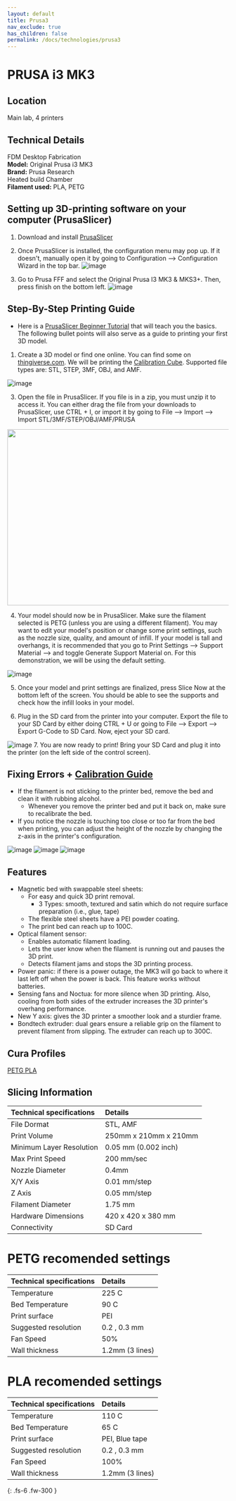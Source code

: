 ```yaml
---
layout: default
title: Prusa3
nav_exclude: true
has_children: false
permalink: /docs/technologies/prusa3
---
```


# PRUSA i3 MK3

## Location

Main lab, 4 printers

## Technical Details

FDM Desktop Fabrication  
**Model:** Original Prusa i3 MK3  
**Brand:** Prusa Research  
Heated build Chamber  
**Filament used:** PLA, PETG    

## Setting up 3D-printing software on your computer (PrusaSlicer)
1. Download and install [PrusaSlicer](https://www.prusa3d.com/page/prusaslicer_424/)
   
2. Once PrusaSlicer is installed, the configuration menu may pop up. If it doesn't, manually open it by going to Configuration --> Configuration Wizard in the top bar.
![image](https://github.com/PKMN-Python/labwiki/assets/34625211/e5923246-407e-47d7-8aff-6ffebcc22e57)

3. Go to Prusa FFF and select the Original Prusa I3 MK3 & MKS3+. Then, press finish on the bottom left.
![image](https://github.com/PKMN-Python/labwiki/blob/main/assets/images/Prusa1.gif?raw=true)

## Step-By-Step Printing Guide
- Here is a [PrusaSlicer Beginner Tutorial](https://www.youtube.com/watch?v=_kIqMPNQNSw) that will teach you the basics. The following bullet points will also serve as a guide to printing your first 3D model.
  
1. Create a 3D model or find one online. You can find some on [thingiverse.com](www.thingiverse.com). We will be printing the [Calibration Cube](https://www.thingiverse.com/thing:1278865).
Supported file types are: STL, STEP, 3MF, OBJ, and AMF.

![image](https://github.com/PKMN-Python/labwiki/assets/34625211/28e39244-6b1e-420c-9380-94186f0fab28)


3. Open the file in PrusaSlicer. If you file is in a zip, you must unzip it to access it. You can either drag the file from your downloads to PrusaSlicer, use CTRL + I, or import it by going to File --> Import --> Import STL/3MF/STEP/OBJ/AMF/PRUSA
   
<img src="https://github.com/PKMN-Python/labwiki/blob/main/assets/images/prusa4.gif?raw=true" data-canonical-src="https://github.com/PKMN-Python/labwiki/blob/main/assets/images/prusa4.gif?raw=true" width="720" height="400" />

4. Your model should now be in PrusaSlicer. Make sure the filament selected is PETG (unless you are using a different filament). You may want to edit your model's position or change some print settings, such as the nozzle size, quality, and amount of infill. If your model is tall and overhangs, it is recommended that you go to Print Settings --> Support Material --> and toggle Generate Support Material on. For this demonstration, we will be using the default setting.
   
![image](https://github.com/PKMN-Python/labwiki/blob/main/assets/images/prusa5.gif?raw=true)


5. Once your model and print settings are finalized, press Slice Now at the bottom left of the screen. You should be able to see the supports and check how the infill looks in your model.
   
6. Plug in the SD card from the printer into your computer. Export the file to your SD Card by either doing CTRL + U or going to File --> Export --> Export G-Code to SD Card. Now, eject your SD card.

![image](https://github.com/PKMN-Python/labwiki/blob/main/assets/images/Prusa6.gif?raw=true)
7. You are now ready to print! Bring your SD Card and plug it into the printer (on the left side of the control screen). 

## Fixing Errors + [Calibration Guide](https://help.prusa3d.com/category/calibration_199) 
- If the filament is not sticking to the printer bed, remove the bed and clean it with rubbing alcohol.
  - Whenever you remove the printer bed and put it back on, make sure to recalibrate the bed.
- If you notice the nozzle is touching too close or too far from the bed when printing, you can adjust the height of the nozzle by changing the z-axis in the printer's configuration.

![image](https://github.com/PKMN-Python/labwiki/assets/34625211/8cff9ae6-3740-4bf4-9194-b3389c5f075f)
![image](https://github.com/PKMN-Python/labwiki/assets/34625211/886305d4-9bbb-4025-80a8-3c757af3b8c3)
![image](https://github.com/PKMN-Python/labwiki/assets/34625211/082b2986-806d-4a18-bec7-9f3137492818)



## Features

- Magnetic bed with swappable steel sheets:
  - For easy and quick 3D print removal.
    - 3 Types: smooth, textured and satin which do not require surface preparation (i.e., glue, tape)
  - The flexible steel sheets have a PEI powder coating.
  - The print bed can reach up to 100C.
- Optical filament sensor:
  - Enables automatic filament loading.
  - Lets the user know when the filament is running out and pauses the 3D print.
  - Detects filament jams and stops the 3D printing process.
- Power panic: if there is a power outage, the MK3 will go back to where it last left off when the power is back. This feature works without batteries.
- Sensing fans and Noctua: for more silence when 3D printing. Also, cooling from both sides of the extruder increases the 3D printer&#39;s overhang performance.
- New Y axis: gives the 3D printer a smoother look and a sturdier frame.
- Bondtech extruder: dual gears ensure a reliable grip on the filament to prevent filament from slipping. The extruder can reach up to 300C.

## Cura Profiles

[PETG ](link.to.profile.here)
[PLA ](link.to.profile.here)


## Slicing Information  

| Technical specifications      | Details               |
|:------------------------------|:----------------------|
| File Dormat                   | STL, AMF              |
| Print Volume                  | 250mm x 210mm x 210mm |
| Minimum Layer Resolution      | 0.05 mm (0.002 inch)  |
| Max Print Speed               | 200 mm/sec            |
| Nozzle Diameter               | 0.4mm                 |
| X/Y Axis                      | 0.01 mm/step          |
| Z Axis                        | 0.05 mm/step          |
| Filament Diameter             | 1.75 mm               |
| Hardware Dimensions           | 420 x 420 x 380 mm    |
| Connectivity                  | SD Card               |


# PETG recomended settings

| Technical specifications      | Details               |
|:------------------------------|:----------------------|
| Temperature                   | 225  C                |
| Bed Temperature               | 90   C                |
| Print surface                 | PEI                   |
| Suggested resolution          | 0.2 , 0.3 mm          |
| Fan Speed                     | 50%                   |
| Wall thickness                | 1.2mm (3 lines)       |

# PLA recomended settings

| Technical specifications      | Details               |
|:------------------------------|:----------------------|
| Temperature                   | 110  C                |
| Bed Temperature               | 65   C                |
| Print surface                 | PEI, Blue tape        |
| Suggested resolution          | 0.2 , 0.3 mm          |
| Fan Speed                     | 100%                  |
| Wall thickness                | 1.2mm (3 lines)       |




{: .fs-6 .fw-300 }
